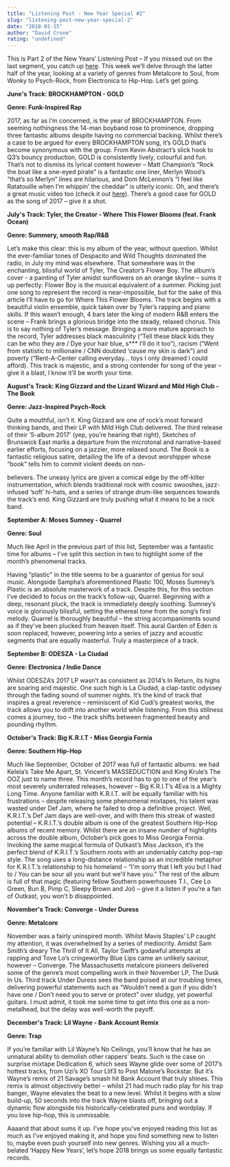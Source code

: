 ```yaml
---
title: "Listening Post - New Year Special #2"
slug: "listening-post-new-year-special-2"
date: "2018-01-15"
author: "David Crone"
rating: "undefined"
---
```


This is Part 2 of the New Years’ Listening Post – If you missed out on the last segment, you catch up [here](http://pearshapedexeter.com/listening-post-37-new-year-special-1/). This week we’ll delve through the latter half of the year, looking at a variety of genres from Metalcore to Soul, from Wonky to Psych-Rock, from Electronica to Hip-Hop. Let’s get going.

**June's Track: BROCKHAMPTON - GOLD**

**Genre: Funk-Inspired Rap**

2017, as far as I’m concerned, is the year of BROCKHAMPTON. From seeming nothingness the 14-man boyband rose to prominence, dropping three fantastic albums despite having no commercial backing. Whilst there’s a case to be argued for every BROCKHAMPTON song, it’s GOLD that’s become synonymous with the group. From Kevin Abstract’s slick hook to Q3’s bouncy production, GOLD is consistently lively, colourful and fun. That’s not to dismiss its lyrical content however – Matt Champion’s “Rock the boat like a one-eyed pirate” is a fantastic one liner, Merlyn Wood’s “that’s so Merlyn” lines are hilarious, and Dom McLennon’s “I feel like Ratatouille when I’m whippin’ the cheddar” is utterly iconic. Oh, and there’s a great music video too (check it out [here](https://www.youtube.com/watch?v=n_ZRRlVDVa8)). There’s a good case for GOLD as the song of 2017 – give it a shot.

**July's Track: Tyler, the Creator - Where This Flower Blooms (feat. Frank Ocean)**

**Genre: Summery, smooth Rap/R&B**

Let’s make this clear: this is my album of the year, without question. Whilst the ever-familiar tones of Despacito and Wild Thoughts dominated the radio, in July my mind was elsewhere. That somewhere was in the enchanting, blissful world of Tyler, The Creator’s Flower Boy. The album’s cover - a painting of Tyler amidst sunflowers on an orange skyline – sums it up perfectly: Flower Boy is the musical equivalent of a summer. Picking just one song to represent the record is near-impossible, but for the sake of this article I’ll have to go for Where This Flower Blooms. The track begins with a beautiful violin ensemble, quick taken over by Tyler’s rapping and piano skills. If this wasn’t enough, 4 bars later the king of modern R&B enters the scene – Frank brings a glorious bridge into the steady, relaxed chorus. This is to say nothing of Tyler’s message. Bringing a more mature approach to the record, Tyler addresses black masculinity (“Tell these black kids they can be who they are / Dye your hair blue, s\*\*\* I’ll do it too”), racism (“Went from statistic to millionaire / CNN doubted ‘cause my skin is dark”) and poverty (“Rent-A-Center calling everyday… toys I only dreamed I could afford). This track is majestic, and a strong contender for song of the year – give it a blast, I know it’ll be worth your time.

**August's Track: King Gizzard and the Lizard Wizard and Mild High Club - The Book**

**Genre: Jazz-Inspired Psych-Rock**

Quite a mouthful, isn’t it. King Gizzard are one of rock’s most forward thinking bands, and their LP with Mild High Club delivered. The third release of their ‘5-album 2017’ (yep, you’re hearing that right), Sketches of Brunswick East marks a departure from the microtonal and narrative-based earlier efforts, focusing on a jazzier, more relaxed sound. The Book is a fantastic religious satire, detailing the life of a devout worshipper whose “book” tells him to commit violent deeds on non-

believers. The uneasy lyrics are given a comical edge by the off-kilter instrumentation, which blends traditional rock with cosmic swooshes, jazz-infused ‘soft’ hi-hats, and a series of strange drum-like sequences towards the track’s end. King Gizzard are truly pushing what it means to be a rock band.

**September A: Moses Sumney - Quarrel**

**Genre: Soul**

Much like April in the previous part of this list, September was a fantastic time for albums – I’ve split this section in two to highlight some of the month’s phenomenal tracks.

Having “plastic” in the title seems to be a guarantor of genius for soul music. Alongside Sampha’s aforementioned Plastic 100, Moses Sumney’s Plastic is an absolute masterwork of a track. Despite this, for this section I’ve decided to focus on the track’s follow-up, Quarrel. Beginning with a deep, resonant pluck, the track is immediately deeply soothing. Sumney’s voice is gloriously blissful, setting the ethereal tone from the song’s first melody. Quarrel is thoroughly beautiful – the string accompaniments sound as if they’ve been plucked from heaven itself. This aural Garden of Eden is soon replaced, however, powering into a series of jazzy and acoustic segments that are equally masterful. Truly a masterpiece of a track.

**September B: ODESZA - La Ciudad**

**Genre: Electronica / Indie Dance**

Whilst ODESZA’s 2017 LP wasn’t as consistent as 2014’s In Return, its highs are soaring and majestic. One such high is La Ciudad, a clap-tastic odyssey through the fading sound of summer nights. It’s the kind of track that inspires a great reverence – reminiscent of Kid Cudi’s greatest works, the track allows you to drift into another world while listening. From this stillness comes a journey, too – the track shifts between fragmented beauty and pounding rhythm.

**October's Track: Big K.R.I.T - Miss Georgia Fornia**

**Genre: Southern Hip-Hop**

Much like September, October of 2017 was full of fantastic albums: we had Kelela’s Take Me Apart, St. Vincent’s MASSEDUCTION and King Krule’s The OOZ just to name three. This month’s record has to go to one of the year’s most severely underrated releases, however – Big K.R.I.T’s 4Eva is a Mighty Long Time. Anyone familiar with K.R.I.T. will be equally familiar with his frustrations – despite releasing some phenomenal mixtapes, his talent was wasted under Def Jam, where he failed to drop a definitive project. Well, K.R.I.T.’s Def Jam days are well-over, and with them this streak of wasted potential – K.R.I.T.’s double album is one of the greatest Southern Hip-Hop albums of recent memory. Whilst there are an insane number of highlights across the double album, October’s pick goes to Miss Georgia Fornia. Invoking the same magical formula of Outkast’s Miss Jackson, it’s the perfect blend of K.R.I.T.’s Southern roots with an undeniably catchy pop-rap style. The song uses a long-distance relationship as an incredible metaphor for K.R.I.T.’s relationship to his homeland – “I'm sorry that I left you but I had to / You can be sour all you want but we'll have you.” The rest of the album is full of that magic (featuring fellow Southern powerhouses T.I., Cee Lo Green, Bun B, Pimp C, Sleepy Brown and Joi) – give it a listen if you’re a fan of Outkast, you won’t b disappointed.

**November's Track: Converge - Under Duress**

**Genre: Metalcore**

November was a fairly uninspired month. Whilst Mavis Staples’ LP caught my attention, it was overwhelmed by a series of mediocrity. Amidst Sam Smith’s dreary The Thrill of It All, Taylor Swift’s godawful attempts at rapping and Tove Lo’s cringeworthy Blue Lips came an unlikely saviour, however – Converge. The Massachusetts metalcore pioneers delivered some of the genre’s most compelling work in their November LP, The Dusk In Us. Third track Under Duress sees the band poised at our troubling times, delivering powerful statements such as “Wouldn’t need a gun if you didn't have one / Don't need you to serve or protect” over sludgy, yet powerful guitars. I must admit, it took me some time to get into this one as a non-metalhead, but the delay was well-worth the payoff.

**December's Track: Lil Wayne - Bank Account Remix**

**Genre: Trap**

If you’re familiar with Lil Wayne’s No Ceilings, you’ll know that he has an unnatural ability to demolish other rappers’ beats. Such is the case on surprise mixtape Dedication 6, which sees Wayne glide over some of 2017’s hottest tracks, from Uzi’s XO Tour Llif3 to Post Malone’s Rockstar. But it’s Wayne’s remix of 21 Savage’s smash hit Bank Account that truly shines. This remix is almost objectively better – whilst 21 had much radio play for his trap banger, Wayne elevates the beat to a new level. Whilst it begins with a slow build-up, 50 seconds into the track Wayne blasts off, bringing out a dynamic flow alongside his historically-celebrated puns and wordplay. If you love hip-hop, this is unmissable.

Aaaand that about sums it up. I’ve hope you’ve enjoyed reading this list as much as I’ve enjoyed making it, and hope you find something new to listen to, maybe even push yourself into new genres. Wishing you all a much-belated ‘Happy New Years’, let’s hope 2018 brings us some equally fantastic records.
